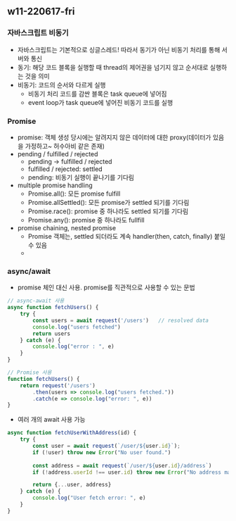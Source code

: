 ## w11-220617-fri

### 자바스크립트 비동기
* 자바스크립트는 기본적으로 싱글스레드! 따라서 동기가 아닌 비동기 처리를 통해 서버와 통신
* 동기: 해당 코드 블록을 실행할 때 thread의 제어권을 넘기지 않고 순서대로 실행하는 것을 의미
* 비동기: 코드의 순서와 다르게 실행
    * 비동기 처리 코드를 감싼 블록은 task queue에 넣어짐
    * event loop가 task queue에 넣어진 비동기 코드를 실행

### Promise
* promise: 객체 생성 당시에는 알려지지 않은 데이터에 대한 proxy(데이터가 있음을 가정하고~ 허수아비 같은 존재)
* pending / fulfilled / rejected
    * pending -> fulfilled / rejected
    * fulfilled / rejected: settled
    * pending: 비동기 실행이 끝나기를 기다림
* multiple promise handling
    * Promise.all(): 모든 promise fulfill
    * Promise.allSettled(): 모든 promise가 settled 되기를 기다림
    * Promise.race(): promise 중 하나라도 settled 되기를 기다림
    * Promise.any(): promise 중 하나라도 fullfill
* promise chaining, nested promise
    * Promise 객체는, settled 되더라도 계속 handler(then, catch, finally) 붙일 수 있음
    * 

### async/await
* promise 체인 대신 사용. promise를 직관적으로 사용할 수 있는 문법
```js
// async-await 사용
async function fetchUsers() {
    try {
        const users = await request('/users')   // resolved data
        console.log("users fetched")
        return users
    } catch (e) {
        console.log("error : ", e)
    }
}

// Promise 사용
function fetchUsers() {
    return request('/users')
        .then(users => console.log("users fetched."))
        .catch(e => console.log("error: ", e))
}
```

* 여러 개의 await 사용 가능
```js
async function fetchUserWithAddress(id) {
    try {
        const user = await request(`/user/${user.id}`);
        if (!user) throw new Error("No user found.")
    
        const address = await request(`/user/${user.id}/address`)
        if (!address.userId !== user.id) throw new Error("No address match with user")

        return {...user, address}
    } catch (e) {
        console.log("User fetch error: ", e)
    }
}
```
